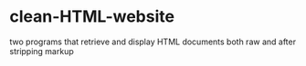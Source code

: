 # clean-HTML-website
two programs that retrieve and display HTML documents both raw and after stripping markup
